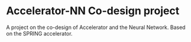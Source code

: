 # Accelerator-NN Co-design project
A project on the co-design of Accelerator and the Neural Network. Based on the SPRING accelerator.
